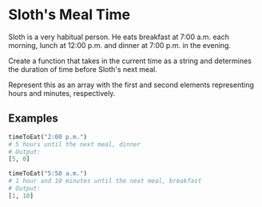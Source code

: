 # Sloth's Meal Time

Sloth is a very habitual person. He eats breakfast at 7:00 a.m. each morning, lunch at 12:00 p.m. and dinner at 7:00 p.m. in the evening.

Create a function that takes in the current time as a string and determines the duration of time before Sloth's next meal.

Represent this as an array with the first and second elements representing hours and minutes, respectively.

## Examples

```python
timeToEat("2:00 p.m.")
# 5 hours until the next meal, dinner
# Output:
[5, 0]

timeToEat("5:50 a.m.")
# 1 hour and 10 minutes until the next meal, breakfast
# Output:
[1, 10]
```
